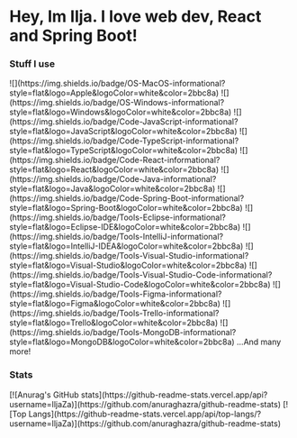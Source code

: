 
<h1>Hey, Im Ilja. I love web dev, React and Spring Boot!</h1>

<h3>Stuff I use</h3>
![](https://img.shields.io/badge/OS-MacOS-informational?style=flat&logo=Apple&logoColor=white&color=2bbc8a)
![](https://img.shields.io/badge/OS-Windows-informational?style=flat&logo=Windows&logoColor=white&color=2bbc8a)
![](https://img.shields.io/badge/Code-JavaScript-informational?style=flat&logo=JavaScript&logoColor=white&color=2bbc8a)
![](https://img.shields.io/badge/Code-TypeScript-informational?style=flat&logo=TypeScript&logoColor=white&color=2bbc8a)
![](https://img.shields.io/badge/Code-React-informational?style=flat&logo=React&logoColor=white&color=2bbc8a)
![](https://img.shields.io/badge/Code-Java-informational?style=flat&logo=Java&logoColor=white&color=2bbc8a)
![](https://img.shields.io/badge/Code-Spring-Boot-informational?style=flat&logo=Spring-Boot&logoColor=white&color=2bbc8a)
![](https://img.shields.io/badge/Tools-Eclipse-informational?style=flat&logo=Eclipse-IDE&logoColor=white&color=2bbc8a)
![](https://img.shields.io/badge/Tools-IntelliJ-informational?style=flat&logo=IntelliJ-IDEA&logoColor=white&color=2bbc8a)
![](https://img.shields.io/badge/Tools-Visual-Studio-informational?style=flat&logo=Visual-Studio&logoColor=white&color=2bbc8a)
![](https://img.shields.io/badge/Tools-Visual-Studio-Code-informational?style=flat&logo=Visual-Studio-Code&logoColor=white&color=2bbc8a)
![](https://img.shields.io/badge/Tools-Figma-informational?style=flat&logo=Figma&logoColor=white&color=2bbc8a)
![](https://img.shields.io/badge/Tools-Trello-informational?style=flat&logo=Trello&logoColor=white&color=2bbc8a)
![](https://img.shields.io/badge/Tools-MongoDB-informational?style=flat&logo=MongoDB&logoColor=white&color=2bbc8a)
...And many more!
<h3>Stats</h3>
[![Anurag's GitHub stats](https://github-readme-stats.vercel.app/api?username=IljaZa)](https://github.com/anuraghazra/github-readme-stats)
[![Top Langs](https://github-readme-stats.vercel.app/api/top-langs/?username=IljaZa)](https://github.com/anuraghazra/github-readme-stats)
